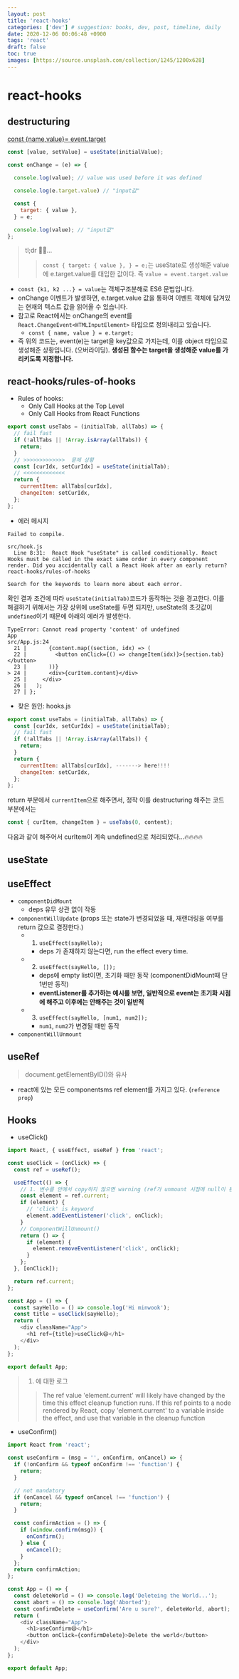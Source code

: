```yaml
---
layout: post
title: 'react-hooks'
categories: ['dev'] # suggestion: books, dev, post, timeline, daily
date: 2020-12-06 00:06:48 +0900
tags: 'react'
draft: false
toc: true
images: [https://source.unsplash.com/collection/1245/1200x628]
---
```


# react-hooks

## destructuring

[const {name,value}= event.target](https://stackoverflow.com/questions/55188257/const-name-value-event-target-what-does-this-mean)

```js
const [value, setValue] = useState(initialValue);

const onChange = (e) => {
  
  console.log(value); // value was used before it was defined

  console.log(e.target.value) // "input값"

  const {
    target: { value },
  } = e;

  console.log(value); // "input값"
};
```

> tl;dr 🤖🧠...
>> `const { target: { value }, } = e;`는 useState로 생성해준 value에 e.target.value를 대입한 값이다. 즉 `value = event.target.value`

- `const {k1, k2 ...} = value`는 객체구조분해로 ES6 문법입니다.
- onChange 이벤트가 발생하면, e.target.value 값을 통하여 이벤트 객체에 담겨있는 현재의 텍스트 값을 읽어올 수 있습니다.
- 참고로 React에서는 onChange의 event를 `React.ChangeEvent<HTMLInputElement>` 타입으로 정의내리고 있습니다.
  - `const { name, value } = e.target;`
- 즉 위의 코드는, event(e)는 target을 key값으로 가지는데, 이를 object 타입으로 생성해준 상황입니다. (오버라이딩). **생성된 함수는 target을 생성해준 value를 가리키도록 지정합니다.**

## react-hooks/rules-of-hooks

- Rules of hooks:
  - Only Call Hooks at the Top Level
  - Only Call Hooks from React Functions

```js
export const useTabs = (initialTab, allTabs) => {
  // fail fast
  if (!allTabs || !Array.isArray(allTabs)) {
    return;
  }
  // >>>>>>>>>>>>>  문제 상황
  const [curIdx, setCurIdx] = useState(initialTab);
  // <<<<<<<<<<<<<
  return {
    currentItem: allTabs[curIdx],
    changeItem: setCurIdx,
  };
};
```

- 에러 메시지

```
Failed to compile.

src/hook.js
  Line 8:31:  React Hook "useState" is called conditionally. React Hooks must be called in the exact same order in every component render. Did you accidentally call a React Hook after an early return?  react-hooks/rules-of-hooks

Search for the keywords to learn more about each error.

```

확인 결과 조건에 따라 `useState(initialTab)`코드가 동작하는 것을 경고한다. 이를 해결하기 위해서는 가장 상위에 useState를 두면 되지만, useState의 초깃값이 `undefined`이기 때문에 아래의 에러가 발생한다.

```
TypeError: Cannot read property 'content' of undefined
App
src/App.js:24
  21 |       {content.map((section, idx) => (
  22 |         <button onClick={() => changeItem(idx)}>{section.tab}</button>
  23 |       ))}
> 24 |       <div>{curItem.content}</div>
  25 |     </div>
  26 |   );
  27 | };
```

- 찾은 원인: hooks.js
```js
export const useTabs = (initialTab, allTabs) => {
  const [curIdx, setCurIdx] = useState(initialTab);
  // fail fast
  if (!allTabs || !Array.isArray(allTabs)) {
    return;
  }
  return {
    currentItem: allTabs[curIdx], -------> here!!!!
    changeItem: setCurIdx,
  };
};
```
return 부분에서 `currentItem`으로 해주면서, 정작 이를 destructuring 해주는 코드 부분에서는 

```js
const { curItem, changeItem } = useTabs(0, content);
```
다음과 같이 해주어서 curItem이 계속 undefined으로 처리되었다...🔥🔥🔥🔥

## useState

## useEffect

- `componentDidMount`
  - deps 유무 상관 없이 작동
- `componentWillUpdate` (props 또는 state가 변경되었을 때, 재랜더링을 여부를 return 값으로 결정한다.)
  - 1. `useEffect(sayHello);`
    - deps 가 존재하지 않는다면, run the effect every time.
  - 2. `useEffect(sayHello, []);`
    - deps에 empty list이면, 초기화 때만 동작 (componentDidMount때 단 1번만 동작)
    - **eventListener를 추가하는 예시를 보면, 일반적으로 event는 초기화 시점에 해주고 이후에는 안해주는 것이 일반적**
  - 3. `useEffect(sayHello, [num1, num2]);`
    - `num1`, `num2`가 변경될 때만 동작
- `componentWillUnmount`

## useRef
> document.getElementByID()와 유사

- react에 있는 모든 componentsms ref element를 가지고 있다. (`reference prop`)

## Hooks

- useClick()

```js
import React, { useEffect, useRef } from 'react';

const useClick = (onClick) => {
  const ref = useRef();

  useEffect(() => {
    // 1. 변수를 안에서 copy하지 않으면 warning (ref가 unmount 시점에 null이 된다.)
    const element = ref.current;
    if (element) {
      // 'click' is keyword
      element.addEventListener('click', onClick);
    }
    // ComponentWillUnmount()
    return () => {
      if (element) {
        element.removeEventListener('click', onClick);
      }
    };
  }, [onClick]);

  return ref.current;
};

const App = () => {
  const sayHello = () => console.log('Hi minwook');
  const title = useClick(sayHello);
  return (
    <div className="App">
      <h1 ref={title}>useClick😄</h1>
    </div>
  );
};

export default App;
```

> 1. 에 대한 로그 
>> The ref value 'element.current' will likely have changed by the time this effect cleanup function runs. If this ref points to a node rendered by React, copy 'element.current' to a variable inside the effect, and use that variable in the cleanup function

- useConfirm()

```js
import React from 'react';

const useConfirm = (msg = '', onConfirm, onCancel) => {
  if (!onConfirm && typeof onConfirm !== 'function') {
    return;
  }

  // not mandatory
  if (onCancel && typeof onCancel !== 'function') {
    return;
  }

  const confirmAction = () => {
    if (window.confirm(msg)) {
      onConfirm();
    } else {
      onCancel();
    }
  };
  return confirmAction;
};

const App = () => {
  const deleteWorld = () => console.log('Deleteing the World...');
  const abort = () => console.log('Aborted');
  const confirmDelete = useConfirm('Are u sure?', deleteWorld, abort);
  return (
    <div className="App">
      <h1>useConfirm😄</h1>
      <button onClick={confirmDelete}>Delete the world</button>
    </div>
  );
};

export default App;
```
